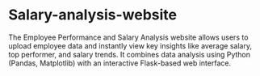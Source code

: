 # Salary-analysis-website
The Employee Performance and Salary Analysis website allows users to upload employee data and instantly view key insights like average salary, top performer, and salary trends. It combines data analysis using Python (Pandas, Matplotlib) with an interactive Flask-based web interface.
